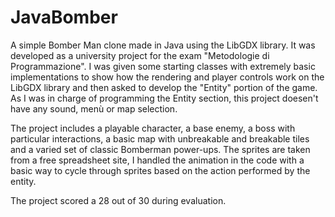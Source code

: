 # JavaBomber
A simple Bomber Man clone made in Java using the LibGDX library. It was developed as a university project for the exam "Metodologie di Programmazione". 
I was given some starting classes with extremely basic implementations to show how the rendering and player controls work on the LibGDX library and then asked
to develop the "Entity" portion of the game. As I was in charge of programming the Entity section, this project doesen't have any sound, menù or map selection.

The project includes a playable character, a base enemy, a boss with particular interactions, a basic map with unbreakable and breakable tiles and a varied set of classic Bomberman power-ups. 
The sprites are taken from a free spreadsheet site, I handled the animation in the code with a basic way to cycle through sprites based on the action performed
by the entity.

The project scored a 28 out of 30 during evaluation.
